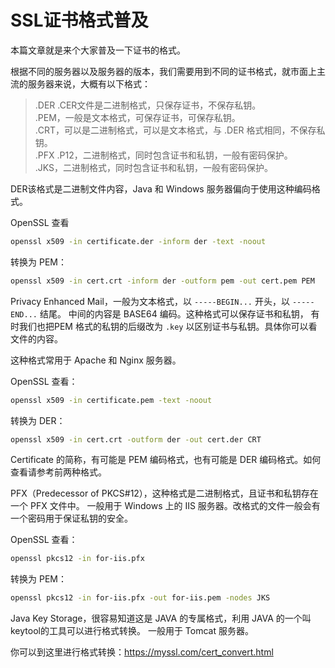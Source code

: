 # SSL证书格式普及

本篇文章就是来个大家普及一下证书的格式。

根据不同的服务器以及服务器的版本，我们需要用到不同的证书格式，就市面上主流的服务器来说，大概有以下格式：

> .DER .CER文件是二进制格式，只保存证书，不保存私钥。\
> .PEM，一般是文本格式，可保存证书，可保存私钥。\
> .CRT，可以是二进制格式，可以是文本格式，与 .DER 格式相同，不保存私钥。\
> .PFX .P12，二进制格式，同时包含证书和私钥，一般有密码保护。\
> .JKS，二进制格式，同时包含证书和私钥，一般有密码保护。

DER该格式是二进制文件内容，Java 和 Windows 服务器偏向于使用这种编码格式。

OpenSSL 查看

```bash
openssl x509 -in certificate.der -inform der -text -noout
```

转换为 PEM：

```bash
openssl x509 -in cert.crt -inform der -outform pem -out cert.pem PEM
```

Privacy Enhanced Mail，一般为文本格式，以 `-----BEGIN...` 开头，以 `-----END...` 结尾。 中间的内容是 BASE64 编码。这种格式可以保存证书和私钥， 有时我们也把PEM
格式的私钥的后缀改为 `.key` 以区别证书与私钥。具体你可以看文件的内容。

这种格式常用于 Apache 和 Nginx 服务器。

OpenSSL 查看：

```bash
openssl x509 -in certificate.pem -text -noout
```

转换为 DER：

```bash
openssl x509 -in cert.crt -outform der -out cert.der CRT
```

Certificate 的简称，有可能是 PEM 编码格式，也有可能是 DER 编码格式。如何查看请参考前两种格式。

PFX（Predecessor of PKCS#12），这种格式是二进制格式，且证书和私钥存在一个 PFX 文件中。 一般用于 Windows 上的 IIS 服务器。改格式的文件一般会有一个密码用于保证私钥的安全。

OpenSSL 查看：

```bash
openssl pkcs12 -in for-iis.pfx
```

转换为 PEM：

```bash
openssl pkcs12 -in for-iis.pfx -out for-iis.pem -nodes JKS
```

Java Key Storage，很容易知道这是 JAVA 的专属格式，利用 JAVA 的一个叫 keytool的工具可以进行格式转换。 一般用于 Tomcat 服务器。

你可以到这里进行格式转换：https://myssl.com/cert_convert.html

